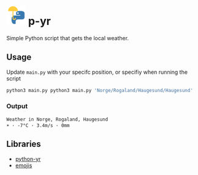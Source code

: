 # <img src="p-yr.svg" width="50"> p-yr

Simple Python script that gets the local weather.

## Usage

Update `main.py` with your specifc position, or specifiy when running the script

```sh
python3 main.py python3 main.py 'Norge/Rogaland/Haugesund/Haugesund'
```

### Output

```
Weather in Norge, Rogaland, Haugesund
☀️ · -7°C · 3.4m/s · 0mm
```

## Libraries

-   [python-yr](https://github.com/wckd/python-yr)
-   [emojis](https://github.com/alexandrevicenzi/emojis)
